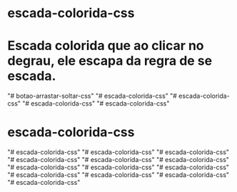 # escada-colorida-css 
# Escada colorida que ao clicar no degrau, ele escapa da regra de se escada.
"# botao-arrastar-soltar-css" 
"# escada-colorida-css" 
"# escada-colorida-css" 
"# escada-colorida-css" 
"# escada-colorida-css" 
# escada-colorida-css
"# escada-colorida-css" 
"# escada-colorida-css" 
"# escada-colorida-css" 
"# escada-colorida-css" 
"# escada-colorida-css" 
"# escada-colorida-css" 
"# escada-colorida-css" 
"# escada-colorida-css" 
"# escada-colorida-css" 
"# escada-colorida-css" 
"# escada-colorida-css" 
"# escada-colorida-css" 
"# escada-colorida-css" 
